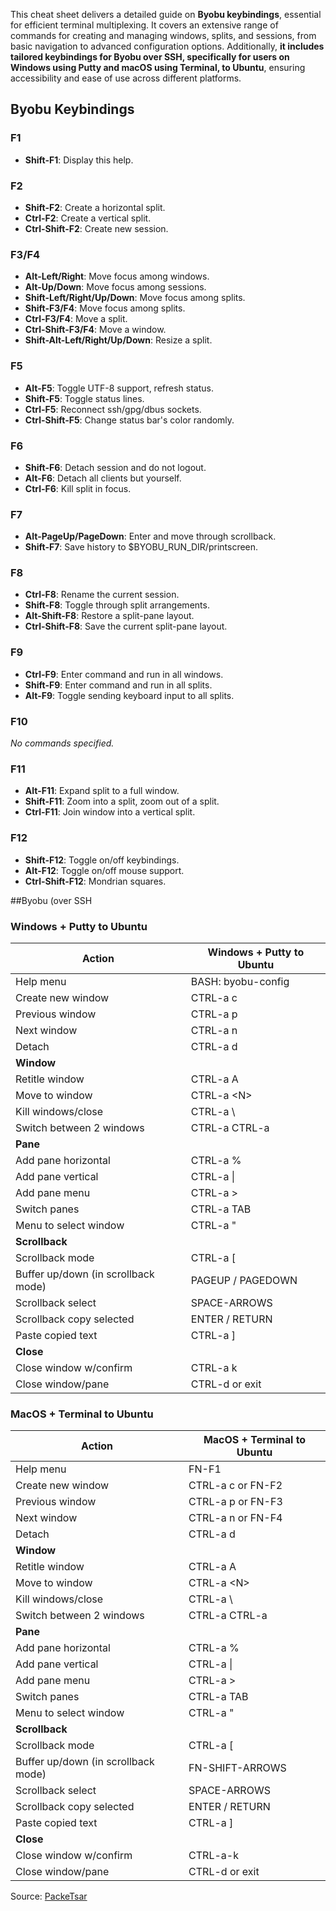 This cheat sheet delivers a detailed guide on **Byobu keybindings**, essential for efficient terminal multiplexing. It covers an extensive range of commands for creating and managing windows, splits, and sessions, from basic navigation to advanced configuration options. Additionally, **it includes tailored keybindings for Byobu over SSH, specifically for users on Windows using Putty and macOS using Terminal, to Ubuntu**, ensuring accessibility and ease of use across different platforms.

## Byobu Keybindings

### F1

- **Shift-F1**: Display this help.

### F2

- **Shift-F2**: Create a horizontal split.
- **Ctrl-F2**: Create a vertical split.
- **Ctrl-Shift-F2**: Create new session.

### F3/F4

- **Alt-Left/Right**: Move focus among windows.
- **Alt-Up/Down**: Move focus among sessions.
- **Shift-Left/Right/Up/Down**: Move focus among splits.
- **Shift-F3/F4**: Move focus among splits.
- **Ctrl-F3/F4**: Move a split.
- **Ctrl-Shift-F3/F4**: Move a window.
- **Shift-Alt-Left/Right/Up/Down**: Resize a split.

### F5

- **Alt-F5**: Toggle UTF-8 support, refresh status.
- **Shift-F5**: Toggle status lines.
- **Ctrl-F5**: Reconnect ssh/gpg/dbus sockets.
- **Ctrl-Shift-F5**: Change status bar's color randomly.

### F6

- **Shift-F6**: Detach session and do not logout.
- **Alt-F6**: Detach all clients but yourself.
- **Ctrl-F6**: Kill split in focus.

### F7

- **Alt-PageUp/PageDown**: Enter and move through scrollback.
- **Shift-F7**: Save history to $BYOBU_RUN_DIR/printscreen.

### F8

- **Ctrl-F8**: Rename the current session.
- **Shift-F8**: Toggle through split arrangements.
- **Alt-Shift-F8**: Restore a split-pane layout.
- **Ctrl-Shift-F8**: Save the current split-pane layout.

### F9

- **Ctrl-F9**: Enter command and run in all windows.
- **Shift-F9**: Enter command and run in all splits.
- **Alt-F9**: Toggle sending keyboard input to all splits.

### F10

_No commands specified._

### F11

- **Alt-F11**: Expand split to a full window.
- **Shift-F11**: Zoom into a split, zoom out of a split.
- **Ctrl-F11**: Join window into a vertical split.

### F12

- **Shift-F12**: Toggle on/off keybindings.
- **Alt-F12**: Toggle on/off mouse support.
- **Ctrl-Shift-F12**: Mondrian squares.

##Byobu (over SSH
### Windows + Putty to Ubuntu

| Action                              | Windows + Putty to Ubuntu | 
| ----------------------------------- | ------------------------- | 
| Help menu                           | BASH: byobu-config        | 
| Create new window                   | CTRL-a c                  | 
| Previous window                     | CTRL-a p                  | 
| Next window                         | CTRL-a n                  | 
| Detach                              | CTRL-a d                  | 
| **Window**                                    |                           | 
| Retitle window                      | CTRL-a A                  | 
| Move to window                      | CTRL-a \<N>               | 
| Kill windows/close                  | CTRL-a \                  | 
| Switch between 2 windows            | CTRL-a CTRL-a             | 
| **Pane**                                    |                           | 
| Add pane horizontal                 | CTRL-a %                  | 
| Add pane vertical                   | CTRL-a \|                 | 
| Add pane menu                       | CTRL-a >                  | 
| Switch panes                        | CTRL-a TAB                | 
| Menu to select window               | CTRL-a "                  | 
| **Scrollback**                                    |                           | 
| Scrollback mode                     | CTRL-a \[                  | 
| Buffer up/down (in scrollback mode) | PAGEUP / PAGEDOWN         | 
| Scrollback select                   | SPACE-ARROWS              | 
| Scrollback copy selected            | ENTER / RETURN            | 
| Paste copied text                   | CTRL-a ]                  | 
| **Close**                                    |                           | 
| Close window w/confirm              | CTRL-a k                  | 
| Close window/pane                   | CTRL-d or exit            | 

### MacOS + Terminal to Ubuntu

| Action                              | MacOS + Terminal to Ubuntu |
| ----------------------------------- | -------------------------- |
| Help menu                           | FN-F1                      |
| Create new window                   | CTRL-a c  or  FN-F2        |
| Previous window                     | CTRL-a p  or  FN-F3        |
| Next window                         | CTRL-a n  or  FN-F4        |
| Detach                              | CTRL-a d                   |
| **Window**                                    |                            |
| Retitle window                      | CTRL-a A                   |
| Move to window                      | CTRL-a \<N>                |
| Kill windows/close                  | CTRL-a \                   |
| Switch between 2 windows            | CTRL-a CTRL-a              |
| **Pane**                                    |                            |
| Add pane horizontal                 | CTRL-a %                   |
| Add pane vertical                   | CTRL-a \|                  |
| Add pane menu                       | CTRL-a >                   |
| Switch panes                        | CTRL-a TAB                 |
| Menu to select window               | CTRL-a "                   |
| **Scrollback**                                    |                            |
| Scrollback mode                     | CTRL-a \[                   |
| Buffer up/down (in scrollback mode) | FN-SHIFT-ARROWS            |
| Scrollback select                   | SPACE-ARROWS               |
| Scrollback copy selected            | ENTER / RETURN             |
| Paste copied text                   | CTRL-a ]                   |
| **Close**                                    |                           | 
| Close window w/confirm              | CTRL-a-k                   |
| Close window/pane                   | CTRL-d or exit             |

Source: [PackeTsar](https://gist.github.com/PackeTsar/e4adf2a2056710a0b65c537fd2990188)
